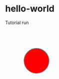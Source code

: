 # hello-world
Tutorial run

<html>
<body>

<svg width="200" height="200">
  <circle cx="100" cy="100" r="40" stroke="gray" stroke-width="2" fill="red" />
</svg>

<body>
<html>
